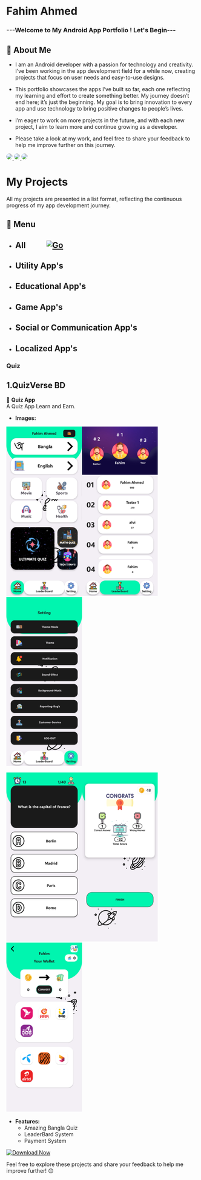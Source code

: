 # Fahim Ahmed

### ---Welcome to My Android App Portfolio ! Let's Begin---

## 🚀 About Me

* I am an Android developer with a passion for technology and creativity. I’ve been working in the app development field for a while now, creating projects that focus on user needs and easy-to-use designs.

 * This portfolio showcases the apps I’ve built so far, each one reflecting my learning and effort to create something better. My journey doesn’t end here; it’s just the beginning. My goal is to bring innovation to every app and use technology to bring positive changes to people’s lives.

* I’m eager to work on more projects in the future, and with each new project, I aim to learn more and continue growing as a developer.

* Please take a look at my work, and feel free to share your feedback to help me improve further on this journey.

<a href="https://mail.google.com/mail/u/0/#inbox">
  <img src="https://img.shields.io/badge/Gmail-Fahim-yellow.svg?style=for-the-badge&logo=gmail&logoColor=white" 
  style="border-radius: 12px;">
</a>
<a href="https://www.linkedin.com/in/fahim-ahmed-a3b843339/">
  <img src="https://img.shields.io/badge/Linkedin-Fahim-blue.svg?style=for-the-badge&logo=linkedin&logoColor=white" 
  style="border-radius: 12px;">
</a>
<a href="https://cb-fahim-ahmed.github.io/">
  <img src="https://img.shields.io/badge/website-Fahim-purple.svg?style=for-the-badge&logo=chromewebstore&logoColor=white" 
  style="border-radius: 12px;">
</a>

# My Projects
All my projects are presented in a list format, reflecting the continuous progress of my app development journey.

## 📌 Menu
- ## All &nbsp;&nbsp;&nbsp;&nbsp; &nbsp;&nbsp;&nbsp;&nbsp; [![Go](https://img.shields.io/badge/Go-blue)](#quiz)
- ## Utility App's
- ## Educational App's
- ## Game App's
- ## Social or Communication App's
- ## Localized App's
### 

### Quiz
## 1.QuizVerse BD
🧠 **Quiz App**  
A Quiz App Learn and Earn. 
- **Images:**

<img src="IMG/QuizVerseBDHome.png" alt="Download Now" width="200" /><img src="IMG/QuizVerseBDLeaderBoard.png" alt="Download Now" width="200" /><img src="IMG/QuizVerseBDSetting.png" alt="Download Now" width="200" />

<img src="IMG/QuizVerseBDQuiz.png" alt="Download Now" width="200" /><img src="IMG/QuizVerseBDScore.png" alt="Download Now" width="200" /><img src="IMG/QuizVerseBDPayment.png" alt="Download Now" width="200" /> 

- **Features:**  
   - Amazing Bangla Quiz
   - LeaderBard System
   - Payment System
    
<a href="APK/QuizVerse_BD.apk">
  <img src="https://freepngimg.com/download/download_now_button/25402-4-small-download-now-button-red.png?semt=ais_hybrid" alt="Download Now" style="height: 50px; width: 200px;"/>
</a>

Feel free to explore these projects and share your feedback to help me improve further! 😊
